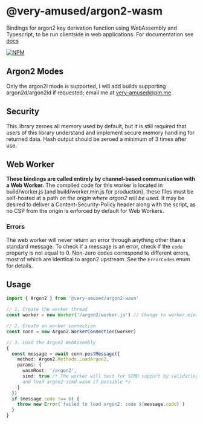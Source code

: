 # @very-amused/argon2-wasm
Bindings for argon2 key derivation function using WebAssembly and Typescript, to be run clientside in web applications. For documentation see [docs](docs/README.md)

[![NPM](https://img.shields.io/npm/v/@very-amused/argon2-wasm?color=darkred&style=flat-square)](https://npmjs.com/package/@very-amused/argon2-wasm)

## Argon2 Modes
Only the argon2i mode is supported, I will add builds supporting argon2d/argon2id if requested; email me at [very-amused@pm.me](mailto:very-amused@pm.me).

## Security
This library zeroes all memory used by default, but it is still required that users of this library understand and implement secure memory handling for returned data. Hash output should be zeroed a minimum of 3 times after use.

## Web Worker
**These bindings are called entirely by channel-based communication with a Web Worker.** The compiled code for this worker is located in build/worker.js (and build/worker.min.js for production), these files must be self-hosted at a path *on the origin where argon2 will be used.* It may be desired to deliver a Content-Security-Policy header along with the script, as no CSP from the origin is enforced by default for Web Workers.

### Errors
The web worker will never return an error through anything other than a standard message. To check if a message is an error, check if the `code` property is not equal to 0. Non-zero codes correspond to different errors, most of which are identical to argon2 upstream. See the `ErrorCodes` enum for details.

## Usage
```ts
import { Argon2 } from '@very-amused/argon2-wasm'

// 1. Create the worker thread 
const worker = new Worker('/argon2/worker.js') // Change to worker.min.js in production

// 2. Create an worker connection
const conn = new Argon2.WorkerConnection(worker)

// 3. Load the Argon2 WebAssembly
{
  const message = await conn.postMessage({
    method: Argon2.Methods.LoadArgon2,
    params: {
      wasmRoot: '/argon2',
      simd: true /* The worker will test for SIMD support by validating {wasmRoot}/simd-test.wasm,
      and load argon2-simd.wasm if possible */
    }
  })
  if (message.code !== 0) {
    throw new Error(`failed to load argon2: code ${message.code}`)
  }
}
```